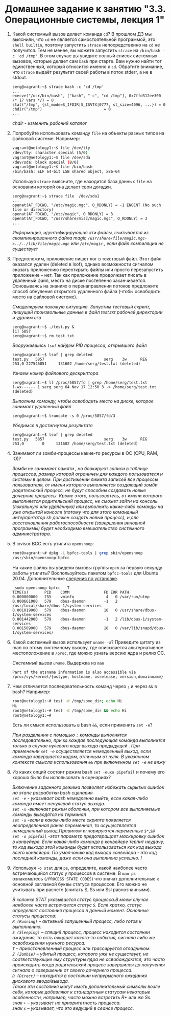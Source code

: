 # Домашнее задание к занятию "3.3. Операционные системы, лекция 1"

1. Какой системный вызов делает команда `cd`? В прошлом ДЗ мы выяснили, что `cd` не является самостоятельной  программой, это `shell builtin`, поэтому запустить `strace` непосредственно на `cd` не получится. Тем не менее, вы можете запустить `strace` на `/bin/bash -c 'cd /tmp'`. В этом случае вы увидите полный список системных вызовов, которые делает сам `bash` при старте. Вам нужно найти тот единственный, который относится именно к `cd`. Обратите внимание, что `strace` выдаёт результат своей работы в поток stderr, а не в stdout.
	```
	serg@vagrant:~$ strace bash -c 'cd /tmp' 
	...
	execve("/usr/bin/bash", ["bash", "-c", "cd /tmp"], 0x7ffd312ee300 /* 17 vars */) = 0
	stat("/tmp", {st_mode=S_IFDIR|S_ISVTX|0777, st_size=4096, ...}) = 0
	chdir("/tmp")                           = 0
	...
	```
	
	
     *chdir - изменить рабочий каталог*
1. Попробуйте использовать команду `file` на объекты разных типов на файловой системе. Например:
    ```bash
    vagrant@netology1:~$ file /dev/tty
    /dev/tty: character special (5/0)
    vagrant@netology1:~$ file /dev/sda
    /dev/sda: block special (8/0)
    vagrant@netology1:~$ file /bin/bash
    /bin/bash: ELF 64-bit LSB shared object, x86-64
    ```
    Используя `strace` выясните, где находится база данных `file` на основании которой она делает свои догадки.
    ```
	serg@vagrant:~$ strace file  /dev/sda1  
	...
	openat(AT_FDCWD, "/etc/magic.mgc", O_RDONLY) = -1 ENOENT (No such file or directory)
	openat(AT_FDCWD, "/etc/magic", O_RDONLY) = 3
	openat(AT_FDCWD, "/usr/share/misc/magic.mgc", O_RDONLY) = 3
	...
	```
	*Информация, идентифицирующая эти файлы, считывается из скомпилированного файла magic `/usr/share/file/magic.mgc->../../lib/file/magic.mgc` или `/etc/magic` , если файл компиляции не существует*
1. Предположим, приложение пишет лог в текстовый файл. Этот файл оказался удален (deleted в lsof), однако возможности сигналом сказать приложению переоткрыть файлы или просто перезапустить приложение – нет. Так как приложение продолжает писать в удаленный файл, место на диске постепенно заканчивается. Основываясь на знаниях о перенаправлении потоков предложите способ обнуления открытого удаленного файла (чтобы освободить место на файловой системе).

    *Смоделируем похожую ситуацию. Запустим тестовый скрипт, пишущий произвольные данные в файл test.txt рабочей директории и удалим его*
	```
	serg@vagrant:~$ ./test.py &
	[1] 5857
	serg@vagrant:~$ rm test.txt
	```
	*Вооружившись `lsof` найдем PID процесса, открывшего файл*
	
	```
	serg@vagrant:~$ lsof | grep deleted
	test.py   5857                          serg    3w      REG              253,0 227546851     131602 /home/serg/test.txt (deleted)
	```
	*Узнаем номер файлового дескриптора*
	```
	serg@vagrant:~$ ll /proc/5857/fd | grep /home/serg/test.txt
	l-wx------ 1 serg serg 64 Nov 17 12:50 3 -> /home/serg/test.txt (deleted)
	```
	*Выполним команду, чтобы освободить место на диске, которое занимает удаленный файл*
	```
	serg@vagrant:~$ truncate -s 0 /proc/5857/fd/3
	```
	*Убедимся в достигнутом результате*
	```
	serg@vagrant:~$ lsof | grep deleted
	test.py   5857                          serg    3w      REG              253,0        0     131602 /home/serg/test.txt (deleted)
	```
	
1. Занимают ли зомби-процессы какие-то ресурсы в ОС (CPU, RAM, IO)?
	
	*Зомби не занимают памяти , но блокируют записи в таблице процессов, размер которой ограничен для каждого пользователя и системы в целом.
	При достижении лимита записей все процессы пользователя, от имени которого выполняется создающий зомби родительский процесс, не будут способны создавать новые дочерние процессы. Кроме этого, пользователь, от имени которого выполняется родительский процесс, не сможет зайти на консоль (локальную или удалённую) или выполнить какие-либо команды на уже открытой консоли (потому что для этого командный интерпретатор sh должен создать новый процесс), и для восстановления работоспособности (завершения виновной программы) будет необходимо вмешательство системного администратора.*
1. В iovisor BCC есть утилита `opensnoop`:
    ```bash
    root@vagrant:~# dpkg -L bpfcc-tools | grep sbin/opensnoop
    /usr/sbin/opensnoop-bpfcc
    ```
 
    На какие файлы вы увидели вызовы группы `open` за первую секунду работы утилиты? Воспользуйтесь пакетом `bpfcc-tools` для Ubuntu 20.04. Дополнительные [сведения по установке](https://github.com/iovisor/bcc/blob/master/INSTALL.md).
	```
	 sudo opensnoop-bpfcc  -T
	TIME(s)       PID    COMM               FD ERR PATH
	0.000000000   755    vminfo              4   0 /var/run/utmp
	0.000661000   579    dbus-daemon        -1   2 /usr/local/share/dbus-1/system-services
	0.001019000   579    dbus-daemon        18   0 /usr/share/dbus-1/system-services
	0.001442000   579    dbus-daemon        -1   2 /lib/dbus-1/system-services
	0.001509000   579    dbus-daemon        18   0 /var/lib/snapd/dbus-1/system-services/

	```
1. Какой системный вызов использует `uname -a`? Приведите цитату из man по этому системному вызову, где описывается альтернативное местоположение в `/proc`, где можно узнать версию ядра и релиз ОС.
	
	*Системный вызов `uname`*. Выдержка из  `man` 
	
	```
	Part of the utsname information is also accessible via
    /proc/sys/kernel/{ostype, hostname, osrelease, version,domainname}
	```
1. Чем отличается последовательность команд через `;` и через `&&` в bash? Например:
    ```bash
    root@netology1:~# test -d /tmp/some_dir; echo Hi
    Hi
    root@netology1:~# test -d /tmp/some_dir && echo Hi
    root@netology1:~#
    ```
    Есть ли смысл использовать в bash `&&`, если применить `set -e`?
	
	*При разделении  с помощью `;` команды выполнятся последовательно, при `&&` каждая последующая команда выполнится только в случае нулевого  кода выхода предыдущей . При применении `set -e` осуществляется немедленный выход, если команда завершается кодом, отличным от нуля. В указанном контексте смысла использования `&&` при включенном `set -e` не вижу*
	
1. Из каких опций состоит режим bash `set -euxo pipefail` и почему его хорошо было бы использовать в сценариях?
   
   *Включение заданного режима позволяет избежать скрытых ошибок на этапе разработки bash сценария<br/>
   `set -e` - указывает bash немедленно выйти, если какая-либо команда имеет ненулевой статус выхода.<br/>
   `set -x` -включает режим оболочки, при котором все выполняемые команды выводятся на терминал<br/>
   `set -u` -если в каком-либо месте скрипта появляется неопределенная ранее переменная, то осуществляется немедленный выход.Правилом игнорируются переменные `$*`,`$@`<br/>
   `set -o pipefail` -этот параметр предотвращает маскировку ошибок в конвейере. Если какая-либо команда в конвейере терпит неудачу, то код выхода этой команды  будет использоваться как код выхода всего конвейера. По умолчанию код выхода конвейера - это код последней команды, даже если она выполнена успешно.
l*
1. Используя `-o stat` для `ps`, определите, какой наиболее часто встречающийся статус у процессов в системе. В `man ps` ознакомьтесь (`/PROCESS STATE CODES`) что значат дополнительные к основной заглавной буквы статуса процессов. Его можно не учитывать при расчете (считать S, Ss или Ssl равнозначными).


	*В колонке STAT  указывается статус процесса.В моем случае наиболее часто встречается статус `S`. Если кратко, статус определяет состояния процесса в данный момент. Основные статусы процессов:<br/>
    `R (Running)` – активный запущенный процесс, либо готов к  выполнению.<br/>
	`S (Sleeping)` – спящий процесс, процесс находится  состоянии ожидания, то есть ожидает какого-то события, сигнала либо же  освобождения нужного ресурса.<br/>
	`T` – приостановленный процесс или трассируется отладчиком.<br/>
	`Z (Zombie)` – убитый процесс, которого уже не существует, но соответствующие ему структуры ядра не освобождаются, это часто происходить когда родительский процесс завершился до получения сигнала о завершении от своего  дочернего процесса.<br/>
	`D (Direct)` – находится в состоянии непрерывного ожидания дискового ввода/вывода.<br/>
	Также эти состояния могут иметь дополнительный символы возле себя, которые добавляют к стандартным статусам некоторые особенности, например, часто можно встретить R+ или же Ss.<br/>
	знак `+` – указывает на приоритетность процесса.<br/>
	знак `s` – указывает, что это ведущий в сеансе процесс.<br/>*
 
 
